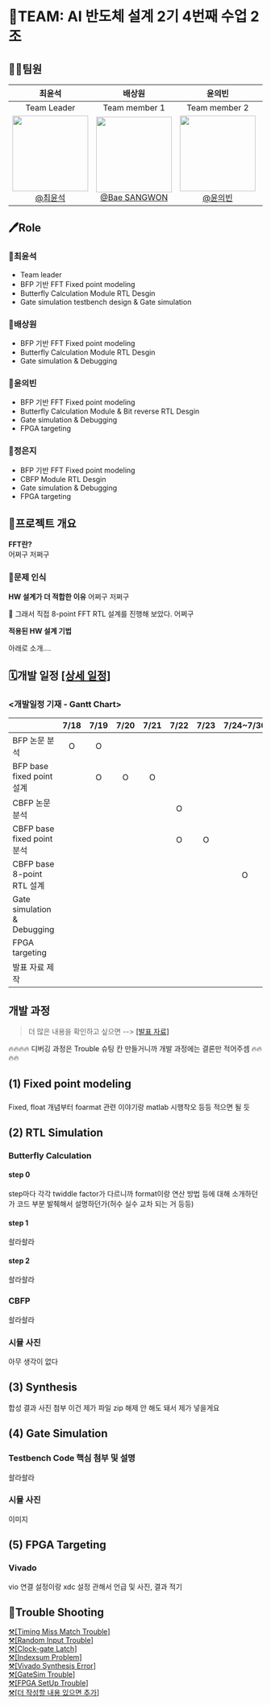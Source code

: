 # 👑TEAM: AI 반도체 설계 2기 4번째 수업 2조


## 🙋‍♂️팀원

|                                                 **최윤석**                                                 |                                                                                                                             **배상원**                                                                                                                              |                                                                        **윤의빈**                                                                        |                                                                                                                             **정은지**                                                                                                                              |
| :--------------------------------------------------------------------------------------------------------: | :---------------------------------------------------------------------------------------------------------------------------------------------------------------------------------------------------------------------------------------------------------------: | :------------------------------------------------------------------------------------------------------------------------------------------------------: | :-----------------------------------------------------------------------------------------------------------------------------------------------------------------------------------------------------------------------------------------------------------------: |
|                                                Team Leader                                                 |                                                                                                                            Team member 1                                                                                                                             |                                                                  Team member 2                                                                   |                                                                                                                         Team member 3                                                                                                                        |
| [<img src="/History/img/profile_1.jpg" width=150 height=150> </br> @최윤석](https://github.com/stockfail) | [<img src="/History/img/profile_2.png" width=150 height=150> </br> @Bae SANGWON](https://github.com/BAESANGWON1) | [<img src="/History/img/profile_3.png" width=150 height=150> </br> @윤의빈](https://github.com/demic2da) | [<img src="/History/img/profile_4.jpg" width=150 height=150> </br> @Eunji Jung](https://github.com/2735C) |

## 🖊️Role

### 🐶최윤석
- Team leader
- BFP 기반 FFT Fixed point modeling
- Butterfly Calculation Module RTL Desgin 
- Gate simulation testbench design & Gate simulation


### 🐧배상원
- BFP 기반 FFT Fixed point modeling
- Butterfly Calculation Module RTL Desgin 
- Gate simulation & Debugging


### 🐻윤의빈
- BFP 기반 FFT Fixed point modeling
- Butterfly Calculation Module & Bit reverse RTL Desgin 
- Gate simulation & Debugging
- FPGA targeting



### 🐤정은지 
- BFP 기반 FFT Fixed point modeling
- CBFP Module RTL Desgin 
- Gate simulation & Debugging
- FPGA targeting


## 🚀프로젝트 개요
**FFT란?** <br>
어쩌구 저쩌구 <br>

### 🧐문제 인식
**HW 설계가 더 적합한 이유**
어쩌구 저쩌구 <br>

🎉 그래서 직접 8-point FFT RTL 설계를 진행해 보았다. 어쩌구<br>

**적용된 HW 설계 기법**

아래로 소개....

## 🗓️개발 일정 [[상세 일정]](/History/Progress_report/schedule.md)

### <개발일정 기재 - Gantt Chart>

|                            |  7/18  |  7/19  |  7/20  |  7/21  |  7/22  |  7/23  |  7/24~7/30  |  7/31~8/3  | 8/4  | 
| :---------------------      | :---: | :---: | :---: | :---: | :---: | :---: | :---: | :---: | :---: |
| BFP 논문 분석                |   O   |   O   |       |       |       |       |       |       |       |       
| BFP base fixed point 설계   |       |   O   |   O   |   O   |       |       |       |       |       |       
| CBFP 논문 분석               |       |       |       |       |   O   |       |       |       |       |       
| CBFP base fixed point 분석  |       |       |       |       |    O  |   O   |       |       |       |      
| CBFP base 8-point RTL 설계  |       |       |       |       |       |       |   O   |       |       |       
| Gate simulation & Debugging|       |       |       |       |       |       |      |   O    |       |       
| FPGA targeting             |       |       |       |       |       |       |       |        |  O    |       
| 발표 자료 제작               |       |       |       |       |       |       |       |     O  |   O   |  

## 개발 과정
> 더 많은 내용을 확인하고 싶으면 --> [[발표 자료]](/History/PPT/Team2_발표자료.pdf)


🔥🔥🔥🔥 디버깅 과정은 Trouble 슈팅 칸 만들거니까 개발 과정에는 결론만 적어주셈 🔥🔥🔥🔥

## (1) Fixed point modeling

### 

Fixed, float 개념부터 foarmat 관련 이야기랑 matlab 시행착오 등등 적으면 될 듯

## (2) RTL Simulation

### Butterfly Calculation

#### step 0
step마다 각각 twiddle factor가 다르니까 format이랑 연산 방법 등에 대해 소개하던가 코드 부분 발췌해서 설명하던가(허수 실수 교차 되는 거 등등)

#### step 1
솰라솰라

#### step 2
솰라솰라
### CBFP
솰라솰라

### 시뮬 사진 
아무 생각이 없다

## (3) Synthesis

합성 결과 사진 첨부 이건 제가 파일 zip 해제 안 해도 돼서 제가 넣을게요


## (4) Gate Simulation

### Testbench Code 핵심 첨부 및 설명
솰라솰라


### 시뮬 사진

이미지 

## (5) FPGA Targeting

### Vivado

vio 연결 설정이랑 xdc 설정 관해서 언급 및 사진, 결과 적기 




## 🚀Trouble Shooting 
[⚒️[Timing Miss Match Trouble]](/History/trouble_shooting/Trouble_Shooting1.md)   <br>
[⚒️[Random Input Trouble]](/History/trouble_shooting/Trouble_Shooting2.md)  <br>
[⚒️[Clock-gate Latch]](/History/trouble_shooting/Trouble_Shooting3.md) <br>
[⚒️[Indexsum Problem]](/History/trouble_shooting/Trouble_Shooting4.md) <br>
[⚒️[Vivado Synthesis Error]](/History/trouble_shooting/Trouble_Shooting5.md)       <br>
[⚒️[GateSim Trouble]](/History/trouble_shooting/Trouble_Shooting6.md)       <br>
[⚒️[FPGA SetUp Trouble]](/History/trouble_shooting/Trouble_Shooting7.md)      <br>
[⚒️[더 작성할 내용 있으면 추가]](/History/trouble_shooting/Trouble_Shooting8.md)      <br>
